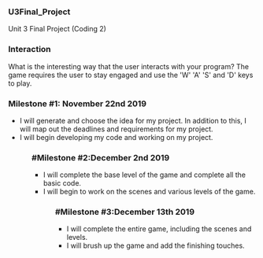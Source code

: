<h3> U3Final_Project</h3>
Unit 3 Final Project (Coding 2)

<h3>Interaction</h3>
What is the interesting way that the user interacts with your program?
The game requires the user to stay engaged and use the 'W' 'A' 'S' and 'D' keys to play.

<h3>Milestone #1: November 22nd 2019</h3>
<ul>
  <li>I will generate and choose the idea for my project. In addition to this, I will map out the deadlines and requirements for my project.</li>
  <li>I will begin developing my code and working on my project.</li>
<ul>
<h3>#Milestone #2:December 2nd 2019</h3>
<ul>
  <li>I will complete the base level of the game and complete all the basic code.</li>
  <li>I will begin to work on the scenes and various levels of the game.</li>
<ul>
<h3>#Milestone #3:December 13th 2019</h3>
<ul>
  <li>I will complete the entire game, including the scenes and levels.</li>
  <li>I will brush up the game and add the finishing touches.</li>
<ul>
